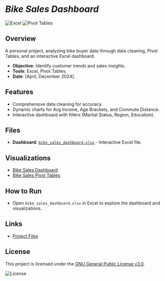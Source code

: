 # *Bike Sales Dashboard*

![Excel](https://img.shields.io/badge/Excel-2019-217346?style=flat&logo=microsoft-excel&logoColor=white)
![Pivot Tables](https://img.shields.io/badge/Pivot%20Tables-2023-4472C4?style=flat)

## Overview
A personal project, analyzing bike buyer data through data cleaning, Pivot Tables, and an interactive Excel dashboard.

- **Objective**: Identify customer trends and sales insights.
- **Tools**: Excel, Pivot Tables.
- **Date**: [April, December 2024].

## Features
- Comprehensive data cleaning for accuracy.
- Dynamic charts for Avg Income, Age Brackets, and Commute Distance.
- Interactive dashboard with filters (Marital Status, Region, Education).

## Files
- **Dashboard**: [`bike_sales_dashboard.xlsx`](data/bike_sales_dashboard.xlsx) - Interactive Excel file.

## Visualizations
- [Bike Sales Dashboard](visualizations/Bike_Sales_Dashboard_screenshot.png)
- [Bike Sales Pivot Tables](visualizations/Bike_Sales_Pivot_screenshot.png)

## How to Run
- Open `bike_sales_dashboard.xlsx` in Excel to explore the dashboard and visualizations.

## Links
- [Project Files](https://github.com/SvalentinoB/PortProjects/tree/main/projects/bike_sales)


## License
This project is licensed under the [GNU General Public License v3.0](https://github.com/SvalentinoB/PortProjects/blob/main/LICENSE).

![License](https://img.shields.io/badge/License-GNU%20GPL%20v3.0-008000?style=flat&logo=gnu)
